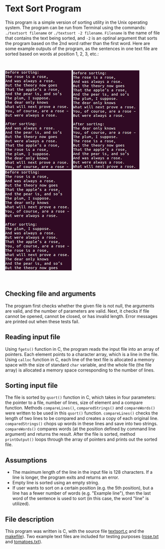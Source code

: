 # Text Sort Program

This program is a simple version of sorting utility in the Unix operating system. The program can be run from Terminal using the commands: `./textsort filename` or `./textsort -2 filename`. `Filename` is the name of file that contains the text being sorted, and `-2` is an optinal argument that sorts the program based on the 2nd word rather than the first word. Here are some example outputs of the program, as the sentences in one text file are sorted based on words at position 1, 2, 3, etc.:

<br>

![](misc/sort%201.png)  ![](misc/sort%202.png)  ![](misc/sort%203.png)

<br>

## Checking file and arguments

The program first checks whether the given file is not null, the arguments are valid, and the number of parameters are valid.  Next, it checks if file cannot be opened, cannot be closed, or has invalid length. Error messages are printed out when these tests fail.

## Reading input file

Using `fgets()` function in C, the program reads the input file into an array of pointers. Each element points to a character array, which is a line in the file. Using `calloc` function in C, each line of the text file is allocated a memory space with the size of standard `char` variable, and the whole file (the file array) is allocated a memory space corresponding to the number of lines.

## Sorting input file

The file is sorted by `qsort()` function in C, which takes in four parameters: the pointer to a file, number of lines, size of element and a compare function. Methods `compareLines()`, `comparedStrings()` and `compareWords()` were written to be used in this `qsort()` function. `compareLines()` checks the length of two lines to be compared and creates a copy of each original line. `comparedStrings()` chops up words in these lines and save into two strings. `compareWords()` compares words (at the position defined by command line argument) and returns the result. After the file is sorted, method `printOutput()` loops through the array of pointers and prints out the sorted file. 

## Assumptions

- The maximum length of the line in the input file is 128 characters. If a line is longer, the program exits and returns an error.
- Empty line is sorted using an empty string.
- If user wants to sort on a certain position (e.g. the 5th position), but a line has a fewer number of words (e.g. "Example line"), then the last word of the sentence is used to sort (in this case, the word "line" is utilized).

## File description

This program was written is C, with the source file [textsort.c](https://github.com/vantrinh7/TextSortProgram/blob/master/textsort.c) and the [makefile](https://github.com/vantrinh7/TextSortProgram/blob/master/makefile)). Two example text files are included for testing purposes ([rose.txt](https://github.com/vantrinh7/TextSortProgram/blob/master/rose.txt) and [tomatoes.txt](https://github.com/vantrinh7/TextSortProgram/blob/master/tomatoes.txt)).
